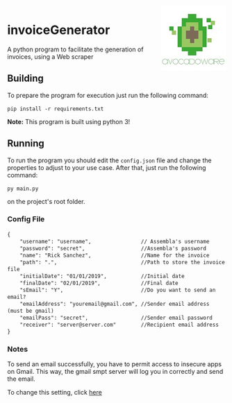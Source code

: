 <img src="logo.jpeg" align="right" />

# invoiceGenerator
A python program to facilitate the generation of invoices, using a Web scraper


## Building

To prepare the program for execution just run the following command:

```
pip install -r requirements.txt
```

**Note:** This program is built using python 3!

## Running

To run the program you should edit the `config.json` file and change the properties to adjust to your use case. After that, just run the following command:

```
py main.py
```

on the project's root folder.

### Config File
```json=
{
    "username": "username",                // Assembla's username
    "password": "secret",                  //Assembla's password
    "name": "Rick Sanchez",                //Name for the invoice
    "path": ".",                           //Path to store the invoice file
    "initialDate": "01/01/2019",           //Initial date
    "finalDate": "02/01/2019",             //Final date
    "sEmail": "Y",                         //Do you want to send an email?
    "emailAddress": "youremail@gmail.com", //Sender email address (must be gmail)
    "emailPass": "secret",                 //Sender email password
    "receiver": "server@server.com"        //Recipient email address
}
```

### Notes
To send an email successfully, you have to permit access to insecure apps on Gmail. This way, the gmail smpt server will log you in correctly and send the email.

To change this setting, click [here](https://myaccount.google.com/lesssecureapps)